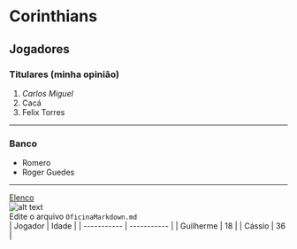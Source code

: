 # Corinthians 
## Jogadores 
### Titulares (**minha opinião**)
1. *Carlos Miguel*
2. Cacá
3. Felix Torres
---
### Banco
- Romero
- Roger Guedes<br>
---
[Elenco](https://www.corinthians.com.br/futebol/profissional/elenco)<br>
![alt text](https://cdn.meutimao.com.br/fotos-do-corinthians/w941/2022/07/10/elenco_do_corinthians_antes_da_bola_rolar_9af8.jpg)<br>
Edite o arquivo `OficinaMarkdown.md`<br>
| Jogador | Idade |
| ----------- | ----------- |
| Guilherme | 18 |
| Cássio | 36 |
